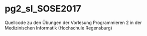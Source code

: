 # pg2_sl_SOSE2017

Quellcode zu den Übungen der Vorlesung Programmieren 2 in der Medizinischen Informatik (Hochschule Regensburg)